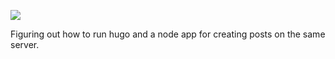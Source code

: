 ![](https://db-feed.s3.amazonaws.com/legacy/shot-2020-06-19_10-32-50-1592577247.png)

Figuring out how to run hugo and a node app for creating posts on the same server.